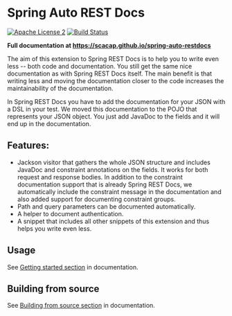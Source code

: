 # Spring Auto REST Docs
[![Apache License 2](https://img.shields.io/badge/license-ASF2-blue.svg)](https://www.apache.org/licenses/LICENSE-2.0.txt)
[![Build Status](https://travis-ci.org/ScaCap/spring-auto-restdocs.svg?branch=master)](https://travis-ci.org/ScaCap/spring-auto-restdocs)

**Full documentation at https://scacap.github.io/spring-auto-restdocs**

The aim of this extension to Spring REST Docs is to help you to write
even less -- both code and documentation.
You still get the same nice documentation as with Spring REST Docs itself.
The main benefit is that writing less and moving the documentation closer
to the code increases the maintainability of the documentation.

In Spring REST Docs you have to add the documentation for your JSON with
a DSL in your test. We moved this documentation to the POJO that represents
your JSON object. You just add JavaDoc to the fields and it will end
up in the documentation.

## Features:

* Jackson visitor that gathers the whole JSON structure and includes JavaDoc
and constraint annotations on the fields. It works for both request and
response bodies. In addition to the constraint documentation support that
is already Spring REST Docs, we automatically include the constraint message
in the documentation and also added support for documenting constraint groups.
* Path and query parameters can be documented automatically.
* A helper to document authentication.
* A snippet that includes all other snippets of this extension and thus helps
you write even less.

## Usage

See [Getting started section](https://scacap.github.io/spring-auto-restdocs/#gettingstarted) in documentation.

## Building from source

See [Building from source section](https://scacap.github.io/spring-auto-restdocs/#contributing-building) in documentation.

